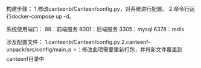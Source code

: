 构建步骤：
    1.修改canteenb/Canteen/config.py，对系统进行配置。
    2.命令行运行docker-compose up -d。

系统使用端口：
    88：前端服务
    8001：后端服务
    3305：mysql
    6378：redis

涉及配置文件：
    1.canteenb/Canteen/config.py
    2.canteenf-unpack/src/config/main.js
    ⭐：修改此项需要重新打包，并将新文件覆盖到canteenf目录中